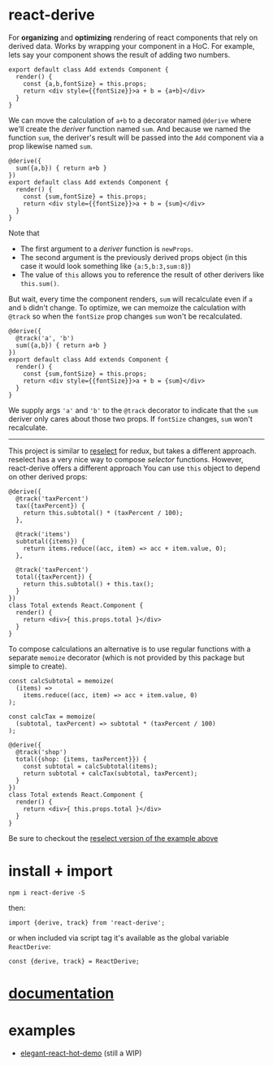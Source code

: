 # react-derive

For **organizing** and **optimizing** rendering of react components
that rely on derived data. Works by wrapping your component in a HoC.
For example, lets say your
component shows the result of adding two numbers.

    export default class Add extends Component {
      render() {
        const {a,b,fontSize} = this.props;
        return <div style={{fontSize}}>a + b = {a+b}</div>
      }
    }

We can move the calculation of `a+b` to a decorator named `@derive`
where we'll create the *deriver* function named `sum`. And because we
named the function `sum`, the deriver's result will be passed
into the `Add` component via a prop likewise named `sum`.

    @derive({
      sum({a,b}) { return a+b }
    })
    export default class Add extends Component {
      render() {
        const {sum,fontSize} = this.props;
        return <div style={{fontSize}}>a + b = {sum}</div>
      }
    }

Note that

- The first argument to a *deriver* function is `newProps`.
- The second argument is the previously derived props object
  (in this case it would look something like `{a:5,b:3,sum:8}`)
- The value of `this` allows you to reference the result of other
  derivers like `this.sum()`.

But wait, every time the component renders, `sum` will recalculate even
if `a` and `b` didn't change. To optimize, we can memoize the calculation with `@track`
so when the `fontSize` prop changes `sum` won't be recalculated.

    @derive({
      @track('a', 'b')
      sum({a,b}) { return a+b }
    })
    export default class Add extends Component {
      render() {
        const {sum,fontSize} = this.props;
        return <div style={{fontSize}}>a + b = {sum}</div>
      }
    }

We supply args `'a'` and `'b'` to the `@track`
decorator to indicate that the `sum` deriver only
cares about those two props. If `fontSize` changes,
`sum` won't recalculate.

-------

This project is similar to [reselect](https://github.com/faassen/reselect)
for redux, but takes a different approach. reselect has a
very nice way to compose *selector* functions.  However,
react-derive offers a different approach
You can use `this` object to depend on other derived props:

    @derive({
      @track('taxPercent')
      tax({taxPercent}) {
        return this.subtotal() * (taxPercent / 100);
      },

      @track('items')
      subtotal({items}) {
        return items.reduce((acc, item) => acc + item.value, 0);
      },

      @track('taxPercent')
      total({taxPercent}) {
        return this.subtotal() + this.tax();
      }
    })
    class Total extends React.Component {
      render() {
        return <div>{ this.props.total }</div>
      }
    }

To compose calculations
an alternative is to use regular functions with a
separate `memoize` decorator (which is not provided by this package but simple to create).

    const calcSubtotal = memoize(
      (items) =>
        items.reduce((acc, item) => acc + item.value, 0)
    );

    const calcTax = memoize(
      (subtotal, taxPercent) => subtotal * (taxPercent / 100)
    );

    @derive({
      @track('shop')
      total({shop: {items, taxPercent}}) {
        const subtotal = calcSubtotal(items);
        return subtotal + calcTax(subtotal, taxPercent);
      }
    })
    class Total extends React.Component {
      render() {
        return <div>{ this.props.total }</div>
      }
    }

Be sure to checkout the [reselect version of the example above](https://github.com/faassen/reselect#example)

# install + import

    npm i react-derive -S

then:

    import {derive, track} from 'react-derive';

or when included via script tag it's available as the global variable `ReactDerive`:

    const {derive, track} = ReactDerive;

# [documentation](http://gilbox.github.io/react-derive/index.js.html)

# examples

- [elegant-react-hot-demo](https://github.com/gilbox/elegant-react-hot-demo) (still a WIP)
